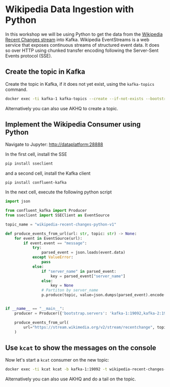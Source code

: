 # Wikipedia Data Ingestion with Python

In this workshop we will be using Python to get the data from the [Wikipedia Recent Changes stream](https://wikitech.wikimedia.org/wiki/Event_Platform/EventStreams) into Kafka. Wikipedia EventStreams is a web service that exposes continuous streams of structured event data. It does so over HTTP using chunked transfer encoding following the Server-Sent Events protocol (SSE). 

## Create the topic in Kafka

Create the topic in Kafka, if it does not yet exist, using the `kafka-topics` command. 

```bash
docker exec -ti kafka-1 kafka-topics --create --if-not-exists --bootstrap-server kafka-1:19092 --topic wikipedia-recent-changes-python-v1 --partitions 8 --replication-factor 3
```

Alternatively you can also use AKHQ to create a topic.

## Implement the Wikipedia Consumer using Python

Navigate to Jupyter: <http://dataplatform:28888>

In the first cell, install the SSE 

```bash
pip install sseclient
```

and a second cell, install the Kafka client

```
pip install confluent-kafka
``` 

In the next cell, execute the following python script

```python
import json

from confluent_kafka import Producer
from sseclient import SSEClient as EventSource

topic_name = "wikipedia-recent-changes-python-v1"

def produce_events_from_url(url: str, topic: str) -> None:
    for event in EventSource(url):
        if event.event == "message":
            try:
                parsed_event = json.loads(event.data)
            except ValueError:
                pass
            else:
                if "server_name" in parsed_event:
                    key = parsed_event["server_name"]
                else:
                    key = None
                # Partiton by server_name
                p.produce(topic, value=json.dumps(parsed_event).encode("utf-8"), key=key.encode("utf-8"))


if __name__ == "__main__":
    producer = Producer({'bootstrap.servers': 'kafka-1:19092,kafka-2:19093'})

    produce_events_from_url(
        url="https://stream.wikimedia.org/v2/stream/recentchange", topic=topic_name
    )
```

## Use `kcat` to show the messages on the console

Now let's start a `kcat` consumer on the new topic:

```bash
docker exec -ti kcat kcat -b kafka-1:19092 -t wikipedia-recent-changes-python-v1
```

Alternatively you can also use AKHQ and do a tail on the topic.